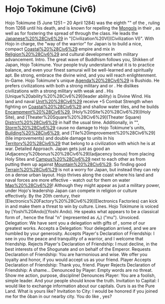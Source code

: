 # Hojo Tokimune (Civ6)

Hojo Tokimune (5 June 1251 – 20 April 1284) was the eighth "" of the , ruling from 1268 until his death, and is known for repelling the [Mongols](Mongols) in their , as well as for fostering the spread of through the class. He leads the [Japanese%20%28Civ6%29](Japanese) in "[Civilization%20VI](Civilization VI)".
With Hojo in charge, the "way of the warrior" for Japan is to build a nice, compact [Coastal%20%28Civ6%29](coastal) empire and mix in [Religion%20%28Civ6%29](religious) and cultural development with military advancement.
Intro.
 The great wave of Buddhism follows you, Shikken of Japan, Hojo Tokimune. Your people truly understand what it is to practice balance, and even your finest samurai will be well-learned and spiritually apt. Be strong, embrace the divine wind, and you will reach enlightenment.
In-Game.
Hojo Tokimune's unique [Agenda%20%28Civ6%29](agenda) is Bushido. He prefers civilizations with both a strong military and or . He dislikes civilizations with a strong military with weak and .
His [Unique%20ability%20%28Civ6%29](leader ability) is Divine Wind. His land and naval [Unit%20%28Civ6%29](units) receive +5 Combat Strength when fighting on [Coastal%20%28Civ6%29](coastal) and shallow water tiles, and he builds [Encampment%20%28Civ6%29](Encampment), [Holy%20Site%20%28Civ6%29](Holy Site), and [Theater%20Square%20%28Civ6%29](Theater Square) [District%20%28Civ6%29](districts) in half the usual time. Additionally, in "", [Storm%20%28Civ6%29](Hurricanes) cause no damage to Hojo Tokimune's units, [Building%20%28Civ6%29](buildings), and [Tile%20improvement%20%28Civ6%29](tile improvements) and double damage to units in his [Territory%20%28Civ6%29](territory) that belong to a civilization with which he is at war.
Detailed Approach.
Japan gets just as good an [Adjacency%20bonus%20%28Civ6%29](adjacency bonus) from placing Holy Sites and [Campus%20%28Civ6%29](Campuses) next to each other as from putting them up against [Mountain%20%28Civ6%29](Mountains). So finding good [Terrain%20%28Civ6%29](terrain) is not a worry for Japan, but instead they can rely on a dense urban layout. Hojo thrives along the coast where his land and naval forces are more effective - watch out for them on water [Map%20%28Civ6%29](maps)! Although they might appear as just a military power, under Hojo's leadership Japan can compete in religion or culture effectively. By the 20th century, their [Electronics%20Factory%20%28Civ6%29](Electronics Factories) can kick in and make them a threat to win by culture.
Lines.
Hojo Tokimune is voiced by [Yoshi%20Ando](Yoshi Ando). He speaks what appears to be a classical form of , hence the final "n" (represented as ん) ("mu").
Unvoiced.
Delegation: We have sent you a delegation with gifts of , some of our greatest works.
Accepts a Delegation: Your delegation arrived, and we are humbled by your generosity.
Accepts Player's Declaration of Friendship: I see in you the peace and tranquility of a warrior, and I welcome that friendship.
Rejects Player's Declaration of Friendship: I must decline, in the best interests of the Shogunate and on behalf of the Emperor.
Requests Declaration of Friendship: You are harmonious and wise. We offer you loyalty and honor, if you would accept us as your friend.
Player Accepts Declaration of Friendship: Thank you, friend.
Player Rejects Declaration of Friendship: A shame...
Denounced by Player: Empty words are no threat. Show me action, purpose, discipline!
Denounces Player: You are a foolish, simple leader. And your people should know the truth.
Invitation to Capital: I would like to exchange information about our capitals. Ours is as the Pure Land. What is yours like?
Invitation to City: I would be honored if you joined me for the ōban in our nearby city. You do like , yes?
